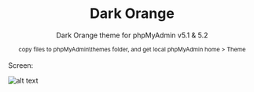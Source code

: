 <div align="center">
  <h1>Dark Orange</h1>
  <p>
   Dark Orange theme for phpMyAdmin v5.1 & 5.2
  </p>
     <small>copy files to phpMyAdmin\themes folder, and get local phpMyAdmin home > Theme </small>
</div>
<br>
Screen:

![alt text](https://raw.githubusercontent.com/abolfazlrvn/phpMyAdmin_DarkOrange/main/screen.png)
